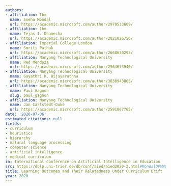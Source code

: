 ```yaml
---
authors:
- affiliation: Ibm
  name: Sneha Mondal
  url: https://academic.microsoft.com/author/2970533609/
- affiliation: Ibm
  name: Tejas I. Dhamecha
  url: https://academic.microsoft.com/author/2021026756/
- affiliation: Imperial College London
  name: Smriti Pathak
  url: https://academic.microsoft.com/author/2668630293/
- affiliation: Nanyang Technological University
  name: Red Mendoza
  url: https://academic.microsoft.com/author/2964653940/
- affiliation: Nanyang Technological University
  name: Gayathri K. Wijayarathna
  url: https://academic.microsoft.com/author/3038943865/
- affiliation: Nanyang Technological University
  name: Paul Gagnon
  slug: paul_gagnon
- affiliation: Nanyang Technological University
  name: Jan Carlstedt-Duke
  url: https://academic.microsoft.com/author/2591867765/
date: '2020-07-06'
estimated_citations: null
fields:
- curriculum
- heuristics
- hierarchy
- natural language processing
- computer science
- artificial intelligence
- medical curriculum
in: International Conference on Artificial Intelligence in Education
src: https://dblp.uni-trier.de/db/conf/aied/aied2020-2.html#MondalDPMWGC20
title: Learning Outcomes and Their Relatedness Under Curriculum Drift
year: 2020
---
```

